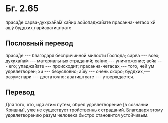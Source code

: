 # Бг. 2.65

праса̄де сарва-дух̣кха̄на̄м̇
ха̄нир асйопаджа̄йате
прасанна-четасо хй а̄ш́у
буддхих̣ парйаватишт̣хате

## Пословный перевод

праса̄де --- благодаря беспричинной милости Господа; сарва --- всех;
дух̣кха̄на̄м --- материальных страданий; ха̄них̣ --- уничтожение; асйа ---
его; упаджа̄йате --- происходит; прасанна-четасах̣ --- того, чей ум
удовлетворен; хи --- безусловно; а̄ш́у --- очень скоро; буддхих̣ --- разум;
пари --- достаточно; аватишт̣хате --- утверждается.

## Перевод

Для того, кто, идя этим путем, обрел удовлетворение \[в сознании
Кришны\], уже не существует тройственных страданий. Благодаря этому
удовлетворению разум человека быстро становится устойчивым.
